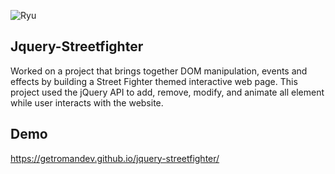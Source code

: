 ![Ryu](images/ryu.gif)

## Jquery-Streetfighter
Worked on a project that brings together DOM manipulation, events and effects by building a Street Fighter themed interactive web page. This project used the jQuery API to add, remove, modify, and animate all element while user interacts with the website.

## Demo
https://getromandev.github.io/jquery-streetfighter/